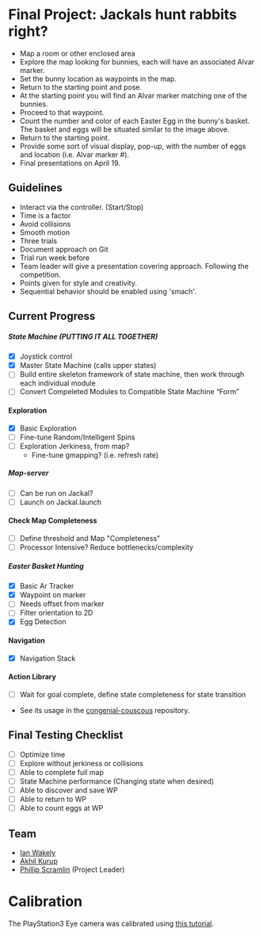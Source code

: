 # Final Project: Jackals hunt rabbits right?

- Map a room or other enclosed area
- Explore the map looking for bunnies, each will have an associated Alvar marker.
- Set the bunny location as waypoints in the map.
- Return to the starting point and pose.
- At the starting point you will find an Alvar marker matching one of the bunnies.
- Proceed to that waypoint.
- Count the number and color of each Easter Egg in the bunny's basket. The basket and eggs will be situated similar to the image above.
- Return to the starting point.
- Provide some sort of visual display, pop-up, with the number of eggs and location (i.e. Alvar marker #).
- Final presentations on April 19.

## Guidelines
- Interact via the controller. (Start/Stop)
- Time is a factor
- Avoid collisions
- Smooth motion
- Three trials
- Document approach on Git
- Trial run week before
- Team leader will give a presentation covering approach. Following the competition.
- Points given for style and creativity.
- Sequential behavior should be enabled using 'smach'.


## Current Progress

##### State Machine (PUTTING IT ALL TOGETHER)
- [x] Joystick control
- [x] Master State Machine (calls upper states)
- [ ] Build entire skeleton framework of state machine, then work through each individual module
- [ ] Convert Compeleted Modules to Compatible State Machine “Form”

#### Exploration
- [x] Basic Exploration
- [ ] Fine-tune Random/Intelligent Spins
- [ ] Exploration Jerkiness, from map?
  - Fine-tune gmapping? (i.e. refresh rate)

##### Map-server
- [ ] Can be run on Jackal?
- [ ] Launch on Jackal.launch

#### Check Map Completeness
- [ ] Define threshold and Map "Completeness"
- [ ] Processor Intensive?  Reduce bottlenecks/complexity

##### Easter Basket Hunting
- [x] Basic Ar Tracker
- [x] Waypoint on marker
- [ ] Needs offset from marker
- [ ] Filter orientation to 2D
- [x] Egg Detection

#### Navigation
- [x] Navigation Stack

#### Action Library
- [ ] Wait for goal complete, define state completeness for state transition
- See its usage in the [congenial-couscous](https://github.com/RogerGomes29/congenial-couscous) repository.

## Final Testing Checklist
- [ ] Optimize time
- [ ] Explore without jerkiness or collisions
- [ ] Able to complete full map
- [ ] State Machine performance (Changing state when desired)
- [ ] Able to discover and save WP
- [ ] Able to return to WP
- [ ] Able to count eggs at WP

## Team
- [Ian Wakely](https://github.com/raveious)
- [Akhil Kurup](https://github.com/amkurup)
- [Phillip Scramlin](https://github.com/pdscraml) (Project Leader)

# Calibration

The PlayStation3 Eye camera was calibrated using [this tutorial](http://wiki.ros.org/camera_calibration/Tutorials/MonocularCalibration).
